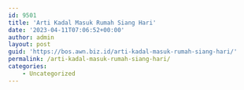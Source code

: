 ```yaml
---
id: 9501
title: 'Arti Kadal Masuk Rumah Siang Hari'
date: '2023-04-11T07:06:52+00:00'
author: admin
layout: post
guid: 'https://bos.awn.biz.id/arti-kadal-masuk-rumah-siang-hari/'
permalink: /arti-kadal-masuk-rumah-siang-hari/
categories:
    - Uncategorized
---
```


